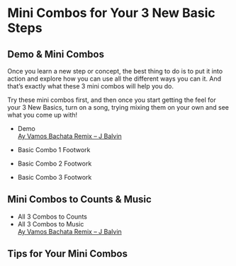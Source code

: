 # Mini Combos for Your 3 New Basic Steps

## Demo & Mini Combos

Once you learn a new step or concept, the best thing to do is to put it into action and explore how you can use all the different ways you can it. And that’s exactly what these 3 mini combos will help you do.

Try these mini combos first, and then once you start getting the feel for your 3 New Basics, turn on a song, trying mixing them on your own and see what you come up with!

* Demo
<br>[Ay Vamos Bachata Remix – J Balvin](https://www.youtube.com/watch?v=dWZbvOy2dFs)

* Basic Combo 1 Footwork
* Basic Combo 2 Footwork
* Basic Combo 3 Footwork

## Mini Combos to Counts & Music

* All 3 Combos to Counts
* All 3 Combos to Music
<br>[Ay Vamos Bachata Remix – J Balvin](https://www.youtube.com/watch?v=dWZbvOy2dFs)

## Tips for Your Mini Combos
